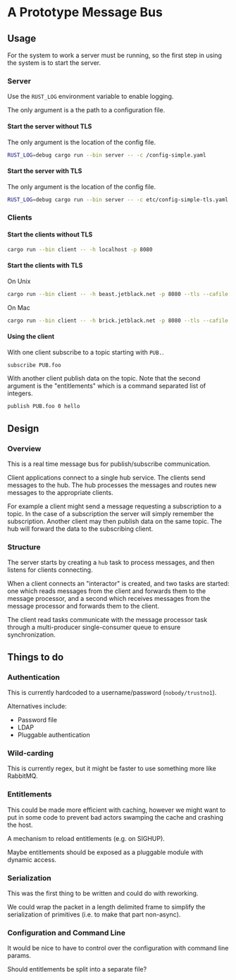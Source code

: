 # A Prototype Message Bus

## Usage

For the system to work a server must be running, so the
first step in using the system is to start the server.

### Server

Use the `RUST_LOG` environment variable to enable logging.

The only argument is a the path to a configuration file.

#### Start the server without TLS

The only argument is the location of the config file.

```bash
RUST_LOG=debug cargo run --bin server -- -c /config-simple.yaml
```

#### Start the server with TLS

The only argument is the location of the config file.

```bash
RUST_LOG=debug cargo run --bin server -- -c etc/config-simple-tls.yaml
```

### Clients

#### Start the clients without TLS

```bash
cargo run --bin client -- -h localhost -p 8080
```

#### Start the clients with TLS

On Unix

```bash
cargo run --bin client -- -h beast.jetblack.net -p 8080 --tls --cafile /etc/ssl/certs/ca-certificates.crt
```

On Mac

```bash
cargo run --bin client -- -h brick.jetblack.net -p 8080 --tls --cafile /Users/rtb/.keys/ca-certificates.crt
```

#### Using the client

With one client subscribe to a topic starting with `PUB.`.

```bash
subscribe PUB.foo
```

With another client publish data on the topic. Note that the
second argument is the "entitlements" which is a command separated list of integers.

```bash
publish PUB.foo 0 hello
```

## Design

### Overview

This is a real time message bus for publish/subscribe communication.

Client applications connect to a single hub service. The clients send
messages to the hub. The hub processes the messages and routes new messages to
the appropriate clients.

For example a client might send a message requesting a subscription to a topic.
In the case of a subscription the server will simply remember the subscription.
Another client may then publish data on the same topic. The hub will forward
the data to the subscribing client.

### Structure

The server starts by creating a `hub` task to process messages, and then listens for clients connecting.

When a client connects an "interactor" is created, and two
tasks are started: one which reads messages from the client and forwards them to
the message processor, and a second which receives messages from the message processor
and forwards them to the client.

The client read tasks communicate with the message processor task through a multi-producer
single-consumer queue to  ensure synchronization.

## Things to do

### Authentication

This is currently hardcoded to a username/password (`nobody/trustno1`).

Alternatives include:

* Password file
* LDAP
* Pluggable authentication

### Wild-carding

This is currently regex, but it might be faster to use something more
like RabbitMQ.

### Entitlements

This could be made more efficient with caching,
however we might want to put in some code to prevent bad actors swamping
the cache and crashing the host.

A mechanism to reload entitlements (e.g. on SIGHUP).

Maybe entitlements should be exposed as a pluggable module with dynamic
access.

### Serialization

This was the first thing to be written and could do with reworking.

We could wrap the packet in a length delimited frame to simplify the
serialization of primitives (i.e. to make that part non-async).

### Configuration and Command Line

It would be nice to have to control over the configuration with command line params.

Should entitlements be split into a separate file?
